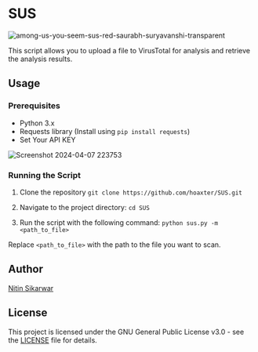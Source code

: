# SUS
![among-us-you-seem-sus-red-saurabh-suryavanshi-transparent](https://github.com/hoaxter/SUS/assets/141468297/b4a4f912-ccb8-4449-9815-583d68fca1a0)

This script allows you to upload a file to VirusTotal for analysis and retrieve the analysis results.

## Usage

### Prerequisites

- Python 3.x
- Requests library (Install using `pip install requests`)
- Set Your API KEY
  
 ![Screenshot 2024-04-07 223753](https://github.com/hoaxter/SUS/assets/141468297/17ee9a3c-7048-4ce7-8a53-a04d3213bad3)


### Running the Script

1. Clone the repository
`git clone https://github.com/hoaxter/SUS.git
`

2. Navigate to the project directory:
`cd SUS
`

3. Run the script with the following command:
`python sus.py -m <path_to_file>
`

Replace `<path_to_file>` with the path to the file you want to scan.

## Author

[Nitin Sikarwar](https://github.com/hoaxter)

## License

This project is licensed under the GNU General Public License v3.0 - see the [LICENSE](LICENSE) file for details.


